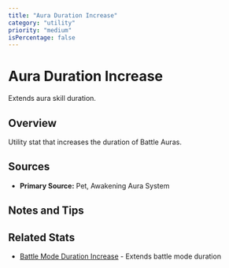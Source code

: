 ```yaml
---
title: "Aura Duration Increase"
category: "utility"
priority: "medium"
isPercentage: false
---
```


# Aura Duration Increase

Extends aura skill duration.

## Overview

Utility stat that increases the duration of Battle Auras.

## Sources

- **Primary Source:** Pet, Awakening Aura System

## Notes and Tips


## Related Stats

- [Battle Mode Duration Increase](/stats/battle-mode-duration-increase) - Extends battle mode duration